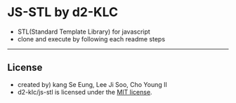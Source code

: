 # JS-STL by d2-KLC
- STL(Standard Template Library) for javascript
- clone and execute by following each readme steps

-----
## License
- created by) kang Se Eung, Lee Ji Soo, Cho Young Il
- d2-klc/js-stl is licensed under the [MIT license](LICENSE).

